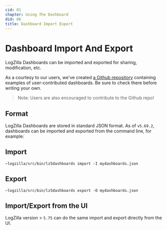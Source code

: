```yaml
---
cid: 01
chapter: Using The Dashboard
did: 06
title: Dashboard Import Export
---
```



# Dashboard Import And Export

LogZilla Dashboards can be imported and exported for sharing, modification, etc.

As a courtesy to our users, we've created [a Github repository](https://github.com/logzilla/extras) containing examples of user-contributed dashboards. Be sure to check there before writing your own.
> Note: Users are also encouraged to contribute to the Github repo! 

## Format
LogZilla Dashboards are stored in standard JSON format. As of `v5.69.2`, dashboards can be imported and exported from the command line, for example:

Import
-----
    ~logzilla/src/bin/lz5dashboards import -I mydashboards.json

Export
-----
    ~logzilla/src/bin/lz5dashboards export -O mydashboards.json


Import/Export from the UI
-----

LogZilla version > `5.75` can do the same import and export directly from the UI.
